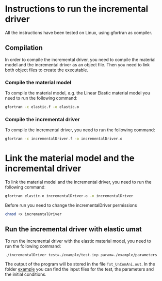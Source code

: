 # Instructions to run the incremental driver
All the instructions have been tested on Linux, using gfortran as compiler.

## Compilation
In order to compile the incremental driver, you need to compile the material model and the incremental driver
as an object file. Then you need to link both object files to create the executable.


### Compile the material model
To compile the material model, e.g. the Linear Elastic material model you need to run the following command:

```bash
gfortran -c elastic.f -o elastic.o
```

### Compile the incremental driver
To compile the incremental driver, you need to run the following command:

```bash
gfortran -c incrementalDriver.f -o incrementalDriver.o
```

# Link the material model and the incremental driver
To link the material model and the incremental driver, you need to run the following command:

```bash
gfortran elastic.o incrementalDriver.o -o incrementalDriver
```

Before run you need to change the incrementalDriver permissions

```bash
chmod +x incrementalDriver
```

## Run the incremental driver with elastic umat
To run the incremental driver with the elastic material model, you need to run the following command:

```bash
./incrementalDriver test=./example/test.inp param=./example/parameters.inp ini=./example/initialconditions.inp
```

The output of the program will be stored in the file `Txt_UnComAni.out`.
In the folder [example](./example) you can find the input files for the test, the parameters and the initial conditions.

